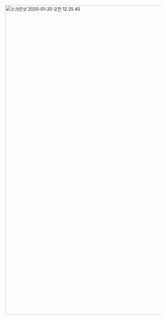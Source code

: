 <img width="1000" alt="스크린샷 2020-01-20 오전 12 25 45" src="https://user-images.githubusercontent.com/50945713/72683584-f479cc00-3b1b-11ea-879d-ed5a46f9d983.png">
